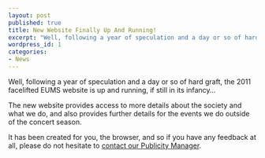```yaml
---
layout: post
published: true
title: New Website Finally Up And Running!
excerpt: "Well, following a year of speculation and a day or so of hard graft, the 2011 facelifted EUMS website is up and running, if still in its infancy&hellip;"
wordpress_id: 1
categories:
- News
---
```


Well, following a year of speculation and a day or so of hard graft, the 2011 facelifted EUMS website is up and running, if still in its infancy&hellip;

The new website provides access to more details about the society and what we do, and also provides further details for the events we do outside of the concert season.

It has been created for you, the browser, and so if you have any feedback at all, please do not hesitate to [contact our Publicity Manager](mailto:publicity@eums.org.uk).
